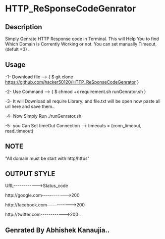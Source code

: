 # HTTP_ReSponseCodeGenrator

## Description
Simply Genrate HTTP Response code in Terminal.
This will Help You to find Which Domain Is Corrently Working or not.
You can set manually Timeout,(defult =3) .


## Usage

-1- Download file --> { $ git clone https://github.com/hacker50120/HTTP_ReSponseCodeGenrator }

-2- Use Command --> { $ chmod +x requirement.sh runGenrator.sh }

-3- It will Download all require Library. and file.txt will be open now paste all url here and save them..

-4- Now Simply Run ./runGenrator.sh

-5- you Can Set timeOut Connection --> timeouts = (conn_timeout, read_timeout)


## NOTE 

"All domain must be start with http/https"



## OUTPUT STYLE

URL------------>Status_code

http://google.com------------>200

http://facebook.com------------>200

http://twitter.com------------>200 .



## Genrated By Abhishek Kanaujia..
